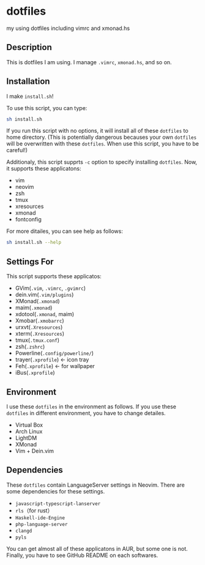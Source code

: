 # dotfiles
my using dotfiles including vimrc and xmonad.hs

## Description
This is dotfiles I am using. I manage `.vimrc`, `xmonad.hs`, and so on.

## Installation
I make `install.sh`!

To use this script, you can type:

```bash
sh install.sh
```

If you run this script with no options, it will install all of these `dotfiles` to home directory. (This is potentially dangerous becauses your own `dotfiles` will be overwritten with these `dotfiles`. When use this script, you have to be careful!)

Additionaly, this script supprts `-c` option to specify installing `dotfiles`.
Now, it supports these applicatons:
* vim
* neovim
* zsh
* tmux
* xresources
* xmonad
* fontconfig


For more ditailes, you can see help as follows:

```bash
sh install.sh --help
```

## Settings For
This script supports these applicatos:
* GVim(`.vim`, `.vimrc`, `.gvimrc`)
* dein.vim(`.vim/plugins`)
* XMonad(`.xmonad`)
* maim(`.xmonad`)
* xdotool(`.xmonad`, maim)
* Xmobar(`.xmobarrc`)
* urxvt(`.Xresources`)
* xterm(`.Xresources`)
* tmux(`.tmux.conf`)
* zsh(`.zshrc`)
* Powerline(`.config/powerline/`)
* trayer(`.xprofile`) ← icon tray
* Feh(`.xprofile`) ← for wallpaper
* iBus(`.xprofile`)

## Environment
I use these `dotfiles` in the environment as follows.
If you use these `dotfiles` in different environment, you have to change detailes.
* Virtual Box
* Arch Linux
* LightDM
* XMonad
* Vim + Dein.vim

## Dependencies
These `dotfiles` contain LanguageServer settings in Neovim. There are some dependencies for these settings.
* `javascript-typescript-lanserver`
* `rls`（for rust）
* `Haskell-ide-Engine`
* `php-language-server`
* `clangd`
* `pyls`

You can get almost all of these applicatons in AUR, but some one is not.
Finally, you have to see GitHub README on each softwares.
